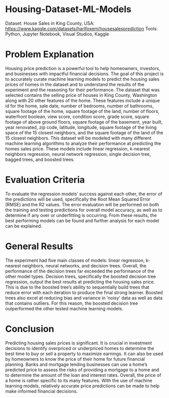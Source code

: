 # Housing-Dataset-ML-Models
Dataset: House Sales in King County, USA: https://www.kaggle.com/datasets/harlfoxem/housesalesprediction
Tools: Python, Jupyter Notebook, Visual Studios, Kaggle
# Problem Explanation
Housing price prediction is a powerful tool to help homeowners, investors, and businesses with impactful financial decisions. The goal of this project is to accurately curate machine learning models to predict the housing sales prices of homes in the dataset and to understand the results of the experiment and the reasoning for their performance. The dataset that was selected contains the selling price of houses in King County, Washington along with 20 other features of the home. These features include a unique id for the home, sale date, number of bedrooms, number of bathrooms, square footage of the home, square footage of the land, number of floors, waterfront boolean, view score, condition score, grade score, square footage of above ground floors, square footage of the basement, year built, year renovated, zip code, latitude, longitude, square footage of the living space of the 15 closest neighbors, and the square footage of the land of the 15 closest neighbors. This dataset will be modeled with many different machine learning algorithms to analyze their performance at predicting the homes sales price. These models include linear regression, k-nearest neighbors regression, neural network regression, single decision tree, bagged trees, and boosted trees.
# Evaluation Criteria
To evaluate the regression models’ success against each other, the error of the predictions will be used, specifically the Root Mean Squared Error (RMSE) and the R2 values. The error evaluation will be performed on both the training and testing predictions for overall model accuracy, as well as to determine if any over or underfitting is occurring. From these results, the best performing models can be found and further analysis for each model can be explained.
# General Results
The experiment had five main classes of models: linear regression, k-nearest neighbors, neural networks, and decision trees. Overall, the performance of the decision trees far exceeded the performance of the other model types. Decision trees, specifically the boosted decision tree regression, output the best results at predicting the housing sales price. This is due to the boosted tree’s ability to sequentially build trees that reduce error with each iteration to produce the final strong learner. Boosted trees also excel at reducing bias and variance in ‘noisy’ data as well as data that contains outliers. For this reason, the boosted decision tree outperformed the other tested machine learning models.
# Conclusion
Predicting housing sales prices is significant. It is crucial in investment decisions to identify overpriced or underpriced homes to determine the best time to buy or sell a property to maximize earnings. It can also be used by homeowners to know the price of their home for future financial planning. Banks and mortgage lending businesses can use a home’s predicted price to assess the risks of providing a mortgage to a home and to determine the amount of the loan and interest rates. Overall, the price of a home is rather specific to its many features. With the use of machine learning models, relatively accurate price predictions can be made to help make informed financial decisions.
